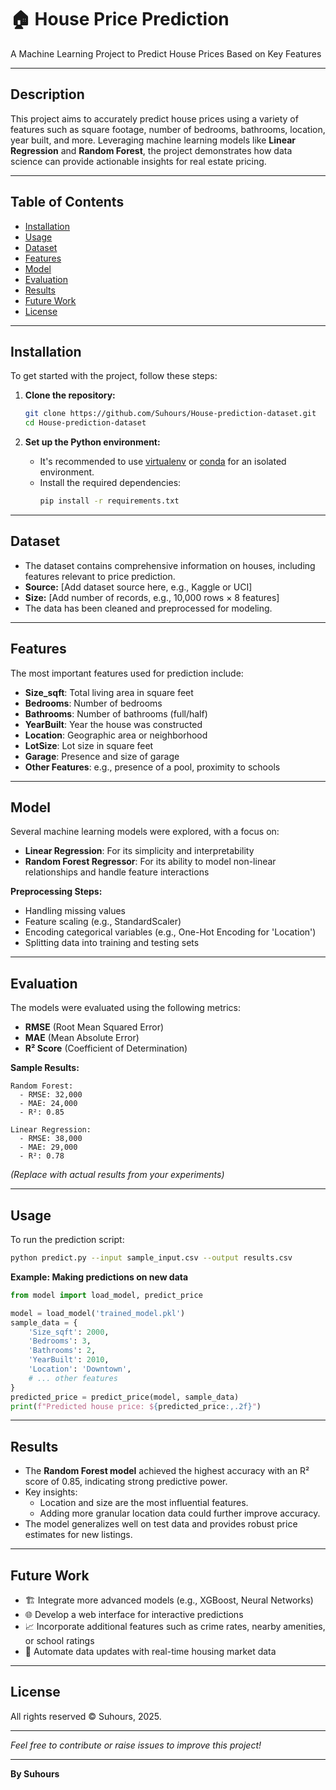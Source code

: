 # 🏠 House Price Prediction

A Machine Learning Project to Predict House Prices Based on Key Features

---

## Description

This project aims to accurately predict house prices using a variety of features such as square footage, number of bedrooms, bathrooms, location, year built, and more. Leveraging machine learning models like **Linear Regression** and **Random Forest**, the project demonstrates how data science can provide actionable insights for real estate pricing.

---

## Table of Contents

- [Installation](#installation)
- [Usage](#usage)
- [Dataset](#dataset)
- [Features](#features)
- [Model](#model)
- [Evaluation](#evaluation)
- [Results](#results)
- [Future Work](#future-work)
- [License](#license)

---

## Installation

To get started with the project, follow these steps:

1. **Clone the repository:**
   ```bash
   git clone https://github.com/Suhours/House-prediction-dataset.git
   cd House-prediction-dataset
   ```

2. **Set up the Python environment:**
   - It's recommended to use [virtualenv](https://virtualenv.pypa.io/) or [conda](https://docs.conda.io/) for an isolated environment.
   - Install the required dependencies:
     ```bash
     pip install -r requirements.txt
     ```

---

## Dataset

- The dataset contains comprehensive information on houses, including features relevant to price prediction.
- **Source:** [Add dataset source here, e.g., Kaggle or UCI]
- **Size:** [Add number of records, e.g., 10,000 rows × 8 features]
- The data has been cleaned and preprocessed for modeling.

---

## Features

The most important features used for prediction include:

- **Size_sqft**: Total living area in square feet
- **Bedrooms**: Number of bedrooms
- **Bathrooms**: Number of bathrooms (full/half)
- **YearBuilt**: Year the house was constructed
- **Location**: Geographic area or neighborhood
- **LotSize**: Lot size in square feet
- **Garage**: Presence and size of garage
- **Other Features**: e.g., presence of a pool, proximity to schools

---

## Model

Several machine learning models were explored, with a focus on:

- **Linear Regression**: For its simplicity and interpretability
- **Random Forest Regressor**: For its ability to model non-linear relationships and handle feature interactions

**Preprocessing Steps:**
- Handling missing values
- Feature scaling (e.g., StandardScaler)
- Encoding categorical variables (e.g., One-Hot Encoding for 'Location')
- Splitting data into training and testing sets

---

## Evaluation

The models were evaluated using the following metrics:

- **RMSE** (Root Mean Squared Error)
- **MAE** (Mean Absolute Error)
- **R² Score** (Coefficient of Determination)

**Sample Results:**
```text
Random Forest:
  - RMSE: 32,000
  - MAE: 24,000
  - R²: 0.85

Linear Regression:
  - RMSE: 38,000
  - MAE: 29,000
  - R²: 0.78
```
*(Replace with actual results from your experiments)*

---

## Usage

To run the prediction script:

```bash
python predict.py --input sample_input.csv --output results.csv
```

**Example: Making predictions on new data**
```python
from model import load_model, predict_price

model = load_model('trained_model.pkl')
sample_data = {
    'Size_sqft': 2000,
    'Bedrooms': 3,
    'Bathrooms': 2,
    'YearBuilt': 2010,
    'Location': 'Downtown',
    # ... other features
}
predicted_price = predict_price(model, sample_data)
print(f"Predicted house price: ${predicted_price:,.2f}")
```

---

## Results

- The **Random Forest model** achieved the highest accuracy with an R² score of 0.85, indicating strong predictive power.
- Key insights:
  - Location and size are the most influential features.
  - Adding more granular location data could further improve accuracy.
- The model generalizes well on test data and provides robust price estimates for new listings.

---

## Future Work

- 🏗️ Integrate more advanced models (e.g., XGBoost, Neural Networks)
- 🌐 Develop a web interface for interactive predictions
- 📈 Incorporate additional features such as crime rates, nearby amenities, or school ratings
- 🔄 Automate data updates with real-time housing market data

---

## License

All rights reserved © Suhours, 2025.

---

*Feel free to contribute or raise issues to improve this project!*

---
**By Suhours**